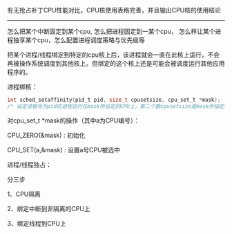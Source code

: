 有无抢占补丁CPU性能对比，CPU核使用表格完善，并且输出CPU核的使用结论

----

怎么把某个中断固定到某个cpu, 怎么把进程固定到一某个cpu， 怎么样让某个进程独享某个cpu，怎么配置进程调度策略与优先级等



把某个进程/线程绑定到特定的cpu核上后，该进程就会一直在此核上运行，不会再被操作系统调度到其他核上。但绑定的这个核上还是可能会被调度运行其他应用程序的。



进程绑核：

```c
int sched_setaffinity(pid_t pid, size_t cpusetsize, cpu_set_t *mask);
/* 设定进程号为pid的进程运行在mask所设定的CPU上，第二个数cpusetsize是mask所指定的数的长度，通常为sizeof(cpu_set_t)。mask通常指向一个32位整数，整数的二进制下的每个位表示一个CPU，1表示pid使用该CPU，0相反。如果pid的值为0，则表示的是当前进程。*/
```

对cpu_set_t *mask的操作（其中a为CPU编号）：

CPU_ZERO(&mask) : 初始化

CPU_SET(a,&mask) : 设置a号CPU被选中



进程/线程独占：

分三步

1、CPU隔离

2、绑定中断到非隔离的CPU上

3、绑定线程到CPU上

